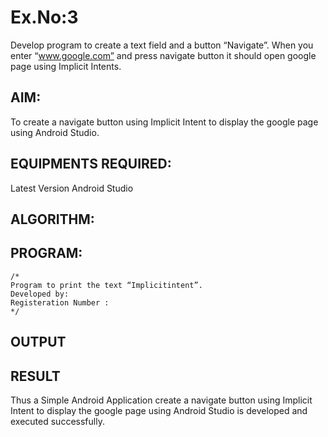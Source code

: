 # Ex.No:3 

Develop program to create a text field and a button “Navigate”. When you enter “www.google.com” and press navigate button it should open google page using Implicit Intents.


## AIM:

To create a navigate button using Implicit Intent to display the google page using Android Studio.

## EQUIPMENTS REQUIRED:

Latest Version Android Studio

## ALGORITHM:



## PROGRAM:
```
/*
Program to print the text “Implicitintent”.
Developed by:
Registeration Number :
*/
```

## OUTPUT




## RESULT
Thus a Simple Android Application create a navigate button using Implicit Intent to display the google page using Android Studio is developed and executed successfully.


